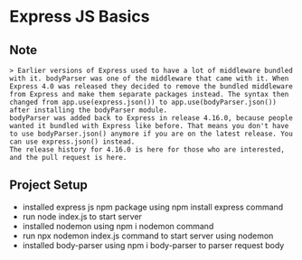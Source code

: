 # Express JS Basics

## Note

    > Earlier versions of Express used to have a lot of middleware bundled with it. bodyParser was one of the middleware that came with it. When Express 4.0 was released they decided to remove the bundled middleware from Express and make them separate packages instead. The syntax then changed from app.use(express.json()) to app.use(bodyParser.json()) after installing the bodyParser module.
    bodyParser was added back to Express in release 4.16.0, because people wanted it bundled with Express like before. That means you don't have to use bodyParser.json() anymore if you are on the latest release. You can use express.json() instead.
    The release history for 4.16.0 is here for those who are interested, and the pull request is here.

## Project Setup

- installed express js npm package using npm install express command
- run node index.js to start server
- installed nodemon using npm i nodemon command
- run npx nodemon index.js command to start server using nodemon
- installed body-parser using npm i body-parser to parser request body
